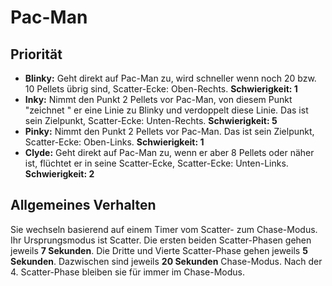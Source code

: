 # Pac-Man

## Priorität

- **Blinky:** Geht direkt auf Pac-Man zu, wird schneller wenn noch 20 bzw. 10 Pellets übrig
sind, Scatter-Ecke: Oben-Rechts. **Schwierigkeit: 1**
- **Inky:** Nimmt den Punkt 2 Pellets vor Pac-Man, von diesem Punkt "zeichnet " er eine
Linie zu Blinky und verdoppelt diese Linie. Das ist sein Zielpunkt, Scatter-Ecke:
Unten-Rechts. **Schwierigkeit: 5**
- **Pinky:** Nimmt den Punkt 2 Pellets vor Pac-Man. Das ist sein Zielpunkt,
Scatter-Ecke: Oben-Links. **Schwierigkeit: 1**
- **Clyde:** Geht direkt auf Pac-Man zu, wenn er aber 8 Pellets oder näher ist, flüchtet er
in seine Scatter-Ecke, Scatter-Ecke: Unten-Links. **Schwierigkeit: 2**

## Allgemeines Verhalten

Sie wechseln basierend auf einem Timer vom Scatter- zum Chase-Modus. Ihr Ursprungsmodus ist
Scatter. Die ersten beiden Scatter-Phasen gehen jeweils **7 Sekunden**. Die Dritte und
Vierte Scatter-Phase gehen jeweils **5 Sekunden**. Dazwischen sind jeweils **20 Sekunden**
Chase-Modus. Nach der 4. Scatter-Phase bleiben sie für immer im Chase-Modus.

